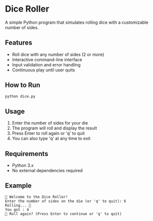 # Dice Roller

A simple Python program that simulates rolling dice with a customizable number of sides.

## Features

- Roll dice with any number of sides (2 or more)
- Interactive command-line interface
- Input validation and error handling
- Continuous play until user quits

## How to Run

```bash
python dice.py
```

## Usage

1. Enter the number of sides for your die
2. The program will roll and display the result
3. Press Enter to roll again or 'q' to quit
4. You can also type 'q' at any time to exit

## Requirements

- Python 3.x
- No external dependencies required

## Example

```
🎲 Welcome to the Dice Roller!
Enter the number of sides on the die (or 'q' to quit): 6
Rolling... 🎲
You got : 4
🎲 Roll again? (Press Enter to continue or 'q' to quit)
```
